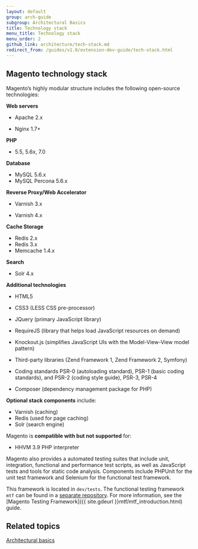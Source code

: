 ```yaml
---
layout: default
group: arch-guide
subgroup: Architectural Basics
title: Technology stack
menu_title: Technology stack
menu_order: 2
github_link: architecture/tech-stack.md
redirect_from: /guides/v1.0/extension-dev-guide/tech-stack.html
---
```

<h2>Magento technology stack</h2>

Magento’s highly modular structure includes the following open-source technologies:

<b>Web servers</b>

* Apache 2.x

* Nginx 1.7+


<b>PHP</b>

*  5.5, 5.6x, 7.0

<b>Database</b>

* MySQL 5.6.x
* MySQL Percona 5.6.x

<b>Reverse Proxy/Web Accelerator</b>

* Varnish 3.x

* Varnish 4.x


<b>Cache Storage</b>

* Redis 2.x
* Redis 3.x
* Memcache 1.4.x




<b>Search</b>

* Solr 4.x


<b>Additional technologies</b>

* HTML5

* CSS3 (LESS CSS pre-processor)

* JQuery (primary JavaScript library)

* RequireJS (library that helps load JavaScript resources on demand)
* Knockout.js (simplifies JavaScript UIs with the Model-View-View model pattern)
* Third-party libraries (Zend Framework 1, Zend Framework 2, Symfony)

* Coding standards PSR-0 (autoloading standard), PSR-1 (basic coding standards), and PSR-2 (coding style guide), PSR-3, PSR-4


* Composer (dependency management package for PHP) 




<b>Optional stack components</b> include:

* Varnish (caching)
* Redis (used for page caching)
* Solr (search engine)

Magento is <b>compatible with but not supported</b> for:

* HHVM 3.9 PHP interpreter 

Magento also provides a automated testing suites that include unit, integration, functional and performance test scripts, as well as JavaScript tests and tools for static code analysis. Components include PHPUnit for the unit test framework and Selenium for the functional test framework. 

This framework is located in `dev/tests`. The functional testing framework `mtf` can be found in a [separate repository](https://github.com/magento/mtf). For more information, see the [Magento Testing Framework]({{ site.gdeurl }}mtf/mtf_introduction.html) guide.

<h2>Related topics</h2>


<a href="{{ site.gdeurl }}architecture/archi_perspectives/ABasics_intro.html">Architectural basics</a>
